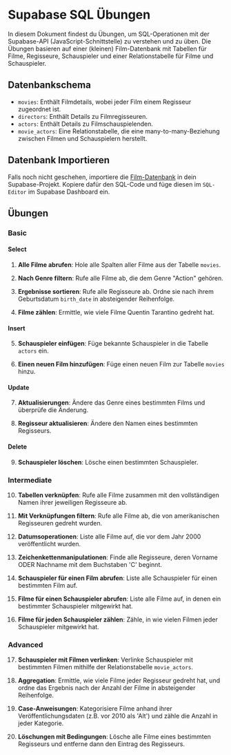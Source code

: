 # Supabase SQL Übungen

In diesem Dokument findest du Übungen, um SQL-Operationen mit der Supabase-API (JavaScript-Schnittstelle) zu verstehen und zu üben. Die Übungen basieren auf einer (kleinen) Film-Datenbank mit Tabellen für Filme, Regisseure, Schauspieler und einer Relationstabelle für Filme und Schauspieler.

## Datenbankschema

- `movies`: Enthält Filmdetails, wobei jeder Film einem Regisseur zugeordnet ist.
- `directors`: Enthält Details zu Filmregisseuren.
- `actors`: Enthält Details zu Filmschauspielenden.
- `movie_actors`: Eine Relationstabelle, die eine many-to-many-Beziehung zwischen Filmen und Schauspielern herstellt.

## Datenbank Importieren

Falls noch nicht geschehen, importiere die [Film-Datenbank]() in dein Supabase-Projekt. Kopiere dafür den SQL-Code und füge diesen im `SQL-Editor` im Supabase Dashboard ein.

## Übungen

### Basic

#### Select

1. **Alle Filme abrufen**: Hole alle Spalten aller Filme aus der Tabelle `movies`.
   
2. **Nach Genre filtern**: Rufe alle Filme ab, die dem Genre "Action" gehören.

3. **Ergebnisse sortieren**: Rufe alle Regisseure ab. Ordne sie nach ihrem Geburtsdatum `birth_date` in absteigender Reihenfolge.

4. **Filme zählen**: Ermittle, wie viele Filme Quentin Tarantino gedreht hat.

#### Insert

5. **Schauspieler einfügen**: Füge bekannte Schauspieler in die Tabelle `actors` ein.

6. **Einen neuen Film hinzufügen**: Füge einen neuen Film zur Tabelle `movies` hinzu.

#### Update

7. **Aktualisierungen**: Ändere das Genre eines bestimmten Films und überprüfe die Änderung.

8. **Regisseur aktualisieren**: Ändere den Namen eines bestimmten Regisseurs.

#### Delete

9. **Schauspieler löschen**: Lösche einen bestimmten Schauspieler.

### Intermediate

10. **Tabellen verknüpfen**: Rufe alle Filme zusammen mit den vollständigen Namen ihrer jeweiligen Regisseure ab.

11. **Mit Verknüpfungen filtern**: Rufe alle Filme ab, die von amerikanischen Regisseuren gedreht wurden.

12. **Datumsoperationen**: Liste alle Filme auf, die vor dem Jahr 2000 veröffentlicht wurden.

13. **Zeichenkettenmanipulationen**: Finde alle Regisseure, deren Vorname ODER Nachname mit dem Buchstaben 'C' beginnt.

14. **Schauspieler für einen Film abrufen**: Liste alle Schauspieler für einen bestimmten Film auf.

15. **Filme für einen Schauspieler abrufen**: Liste alle Filme auf, in denen ein bestimmter Schauspieler mitgewirkt hat.

16. **Filme für jeden Schauspieler zählen**: Zähle, in wie vielen Filmen jeder Schauspieler mitgewirkt hat.

### Advanced

17. **Schauspieler mit Filmen verlinken**: Verlinke Schauspieler mit bestimmten Filmen mithilfe der Relationstabelle `movie_actors`.

18. **Aggregation**: Ermittle, wie viele Filme jeder Regisseur gedreht hat, und ordne das Ergebnis nach der Anzahl der Filme in absteigender Reihenfolge.

19. **Case-Anweisungen**: Kategorisiere Filme anhand ihrer Veröffentlichungsdaten (z.B. vor 2010 als 'Alt') und zähle die Anzahl in jeder Kategorie.

20. **Löschungen mit Bedingungen**: Lösche alle Filme eines bestimmten Regisseurs und entferne dann den Eintrag des Regisseurs.
